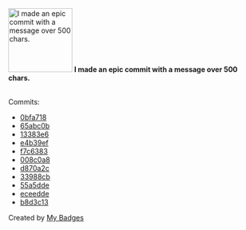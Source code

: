 <img src="https://github.com/my-badges/my-badges/blob/master/badges/epic-commit/epic-commit.png?raw=true" alt="I made an epic commit with a message over 500 chars." title="I made an epic commit with a message over 500 chars." width="128">
<strong>I made an epic commit with a message over 500 chars.</strong>
<br><br>

Commits:

- <a href="https://github.com/adib-yg/web/commit/0bfa718014087d34e40b7760bd9cab6d410a7add">0bfa718</a>
- <a href="https://github.com/adib-yg/web/commit/65abc0bfc37fa76734627850fa72a18ff3a7081f">65abc0b</a>
- <a href="https://github.com/adib-yg/web/commit/13383e6439553e70f1f6c1ad6ae85b9a3071a16a">13383e6</a>
- <a href="https://github.com/adib-yg/web/commit/e4b39efd2484c591eccafcb8d587140097d1c34a">e4b39ef</a>
- <a href="https://github.com/adib-yg/web/commit/f7c638370a7f0340e0066078fe9203b9b0bfb895">f7c6383</a>
- <a href="https://github.com/adib-yg/web/commit/008c0a8ba618d51d489800a4e1fe2976932d239d">008c0a8</a>
- <a href="https://github.com/adib-yg/web/commit/d870a2c3c8979bae85d69916d1af9fbdeb34d094">d870a2c</a>
- <a href="https://github.com/adib-yg/web/commit/33988cbe4239fbeee0e3deaa980f7562a56ba18c">33988cb</a>
- <a href="https://github.com/adib-yg/web/commit/55a5dde11e4d93ce66f3d92df327d984f15440fe">55a5dde</a>
- <a href="https://github.com/adib-yg/web/commit/eceeddecb6f1ba77a142bcfe9df4ca469661052d">eceedde</a>
- <a href="https://github.com/adib-yg/web/commit/b8d3c133e91d09dd3669bc7a4e929dc9ee14074f">b8d3c13</a>


Created by <a href="https://github.com/my-badges/my-badges">My Badges</a>